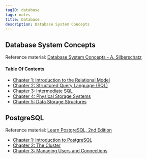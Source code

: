 ```yaml
---
tagID: database
tags: notes
title: Database
description: Database System Concepts
---
```


## Database System Concepts

Reference material: [Database System Concepts - A. Silberschatz](https://www.amazon.com/Database-System-Concepts-Abraham-Silberschatz/dp/1260084507)

#### Table Of Contents

* [Chapter 1: Introduction to the Relational Model](dsc/1-RelationalModelIntro)
* [Chapter 2: Structured Query Language (SQL)](dsc/2-SQL)
* [Chapter 3: Intermediate SQL](dsc/3-IntermediateSQL)
* [Chapter 4: Physical Storage Systems](dsc/4-PhysicalStorageSystems)
* [Chapter 5: Data Storage Structures](dsc/5-DataStorageStructures)

## PostgreSQL

Reference material: [Learn PostgreSQL, 2nd Edition](https://www.amazon.com/Learn-PostgreSQL-Second-scalable-databases/dp/1837635641)

* [Chapter 1: Introduction to PostgreSQL](postgres/1-Introduction)
* [Chapter 2: The Cluster](postgres/2-Cluster)
* [Chapter 3: Managing Users and Connections](postgres/3-UsersAndConnections)
